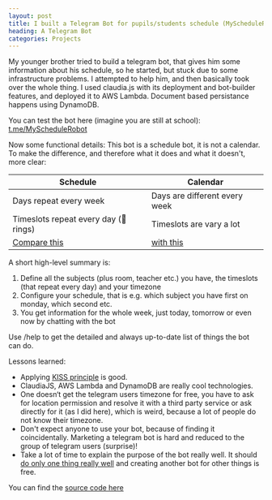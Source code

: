 ```yaml
---
layout: post
title: I built a Telegram Bot for pupils/students schedule (MyScheduleRobot)
heading: A Telegram Bot
categories: Projects
---
```


My younger brother tried to build a telegram bot, that gives him some information about his schedule,
so he started, but stuck due to some infrastructure problems. I attempted to help him,
and then basically took over the whole thing. I used claudia.js with its deployment and bot-builder
features,
and deployed it to AWS Lambda. Document based persistance happens using DynamoDB.

You can test the bot here (imagine you are still at school): [t.me/MyScheduleRobot](http://t.me/MyScheduleRobot)

Now some functional details: This bot is a schedule bot, it is not a calendar.
To make the difference, and therefore what it does and what it doesn't, more clear:

| Schedule                                                                                     | Calendar                                                                                          |
| -------------------------------------------------------------------------------------------- | ------------------------------------------------------------------------------------------------- |
| Days repeat every week                                                                       | Days are different every week                                                                     |
| Timeslots repeat every day (🔔 rings)                                                         | Timeslots are vary a lot                                                                          |
| [Compare this](https://i.pinimg.com/originals/e8/ec/d1/e8ecd11f3c278afd7b3543a2b81fd1ea.png) | [with this](https://cdn.vertex42.com/calendars/images/monthly-calendar-with-combined-weekend.png) |

A short high-level summary is:
1. Define all the subjects (plus room, teacher etc.) you have, the timeslots (that repeat every day) and your timezone
2. Configure your schedule, that is e.g. which subject you have first on monday, which second etc.
3. You get information for the whole week, just today, tomorrow or even now by chatting with the bot

Use /help to get the detailed and always up-to-date list of things the bot can do.

Lessons learned:
- Applying [KISS principle](https://en.wikipedia.org/wiki/KISS_principle) is good.
- ClaudiaJS, AWS Lambda and DynamoDB are really cool technologies.
- One doesn‘t get the telegram users timezone for free, you have to ask for location permission and resolve it with a third party service or ask directly for it (as I did here), which is weird, because a lot of people do not know their timezone.
- Don't expect anyone to use your bot, because of finding it coincidentally. Marketing a telegram bot is hard and reduced to the group of telegram users (surprise)!
- Take a lot of time to explain the purpose of the bot really well. It should [do only one thing really well](https://en.wikipedia.org/wiki/Unix_philosophy#Do_One_Thing_and_Do_It_Well) and creating another bot for other things is free.

You can find the [source code here](https://github.com/Robert-Nickel/schedule-bot)